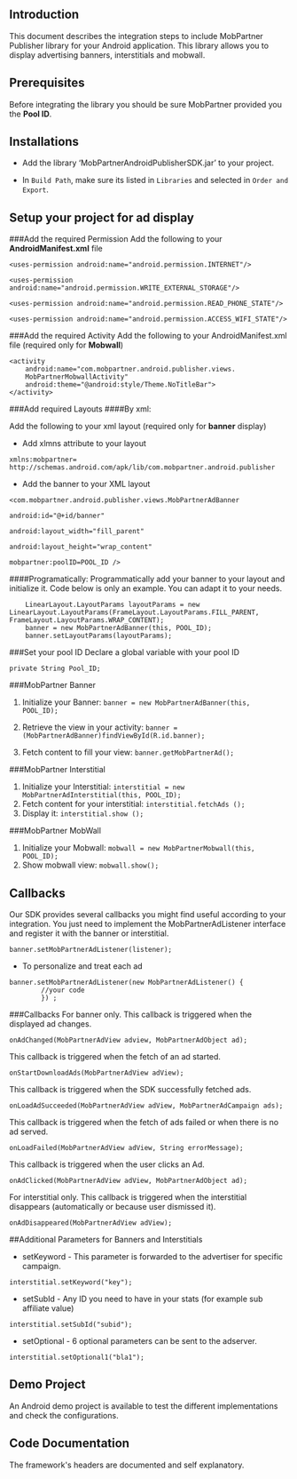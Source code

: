 ## Introduction
This document describes the integration steps to include MobPartner Publisher library for your Android application.
This library allows you to display advertising banners, interstitials and mobwall.

## Prerequisites
Before integrating the library you should be sure MobPartner provided you the **Pool ID**.

## Installations

- Add the library ‘MobPartnerAndroidPublisherSDK.jar’ to your project.

- In `Build Path`, make sure its listed in `Libraries` and selected in `Order and Export`.


## Setup your project for ad display


###Add the required Permission
Add the following to your **AndroidManifest.xml** file

```
<uses-permission android:name="android.permission.INTERNET"/>
```

```
<uses-permission android:name="android.permission.WRITE_EXTERNAL_STORAGE"/>
```

```
<uses-permission android:name="android.permission.READ_PHONE_STATE"/>
```

```
<uses-permission android:name="android.permission.ACCESS_WIFI_STATE"/>
```

###Add the required Activity
Add the following to your AndroidManifest.xml file (required only for **Mobwall**)
```
<activity
	android:name="com.mobpartner.android.publisher.views.
	MobPartnerMobwallActivity"
	android:theme="@android:style/Theme.NoTitleBar">
</activity>
```

###Add required Layouts
####By xml:

Add the following to your xml layout (required only for **banner** display)

- Add xlmns attribute to your layout 

``` 
xmlns:mobpartner= http://schemas.android.com/apk/lib/com.mobpartner.android.publisher 
```

- Add the banner to your XML layout 

```
<com.mobpartner.android.publisher.views.MobPartnerAdBanner
``` 
```
android:id="@+id/banner"
```
```
android:layout_width="fill_parent"
```
```
android:layout_height="wrap_content"
```
```
mobpartner:poolID=POOL_ID />
```

####Programatically:
Programmatically add your banner to your layout and initialize it. Code below is only an example. You can adapt it to your needs.

```
	LinearLayout.LayoutParams layoutParams = new LinearLayout.LayoutParams(FrameLayout.LayoutParams.FILL_PARENT, FrameLayout.LayoutParams.WRAP_CONTENT);
	banner = new MobPartnerAdBanner(this, POOL_ID);
	banner.setLayoutParams(layoutParams); 
```

###Set your pool ID
Declare a global variable with your pool ID

```
private String Pool_ID;
```

###MobPartner Banner

1. Initialize your Banner: `banner = new MobPartnerAdBanner(this, POOL_ID);`



2. Retrieve the view in your activity: `banner = (MobPartnerAdBanner)findViewById(R.id.banner); `

3. Fetch content to fill your view: `banner.getMobPartnerAd();`


###MobPartner Interstitial

1. Initialize your Interstitial: `interstitial = new MobPartnerAdInterstitial(this, POOL_ID);`
2. Fetch content for your interstitial: `interstitial.fetchAds ();`
3. Display it: `interstitial.show ();`


###MobPartner MobWall
1. Initialize your Mobwall: `mobwall = new MobPartnerMobwall(this, POOL_ID);`
2. Show mobwall view: `mobwall.show();`


## Callbacks

Our SDK provides several callbacks you might find useful according to your integration.
You just need to implement the MobPartnerAdListener interface and register it with the banner or interstitial. 

```
banner.setMobPartnerAdListener(listener);
```


- To personalize and treat each ad 

```
banner.setMobPartnerAdListener(new MobPartnerAdListener() {
		//your code
		}) ;
```


###Callbacks
For banner only. This callback is triggered when the displayed ad changes.
```
onAdChanged(MobPartnerAdView adview, MobPartnerAdObject ad);
``` 
  
This callback is triggered when the fetch of an ad started.

```
onStartDownloadAds(MobPartnerAdView adView);
```
 
This callback is triggered when the SDK successfully fetched ads.
```
onLoadAdSucceeded(MobPartnerAdView adView, MobPartnerAdCampaign ads); 
``` 

This callback is triggered when the fetch of ads failed or when there is no ad served.
```
onLoadFailed(MobPartnerAdView adView, String errorMessage); 
```

This callback is triggered when the user clicks an Ad. 
```
onAdClicked(MobPartnerAdView adView, MobPartnerAdObject ad);
```

For interstitial only. This callback is triggered when the interstitial disappears (automatically or because user dismissed it).
```
onAdDisappeared(MobPartnerAdView adView); 
``` 


##Additional Parameters for Banners and Interstitials
- setKeyword - This parameter is forwarded to the advertiser for specific campaign.
```
interstitial.setKeyword("key");
```

- setSubId - Any ID you need to have in your stats (for example sub affiliate value)
```
interstitial.setSubId("subid");
```

- setOptional - 6 optional parameters can be sent to the adserver.
```
interstitial.setOptional1("bla1");
```


## Demo Project
An Android demo project is available to test the different implementations and check the configurations. 

## Code Documentation
The framework's headers are documented and self explanatory.


